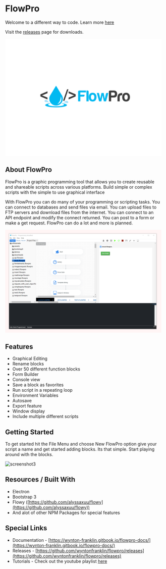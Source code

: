# FlowPro
Welcome to a different way to code. Learn more [here](https://wynton-franklin.gitbook.io/flowpro-docs/)

Visit the [releases](https://github.com/wyntonfranklin/flowpro/releases) page for downloads.

![screenshot](./header.png)


## About FlowPro
FlowPro is a graphic programming tool that allows you to create reusable and shareable scripts across various platforms. Build simple or complex scripts with the simple to use graphical interface

With FlowPro you can do many of your programming or scripting tasks. 
You can connect to databases and send files via email. You can upload files to FTP servers and download files from the internet. You can connect to an API endpoint and modify the connect returned. You can post to a form or make a get request. FlowPro can do a lot and more is planned.

![screenshot2](./screenshot2.png)

## Features

* Graphical Editing
* Rename blocks
* Over 50 different function blocks
* Form Builder
* Console view
* Save a block as favorites
* Run script in a repeating loop
* Environment Variables
* Autosave
* Export feature
* Window display
* Include multiple different scripts

## Getting Started

To get started hit the File Menu and choose New FlowPro option give your script a name and get started adding blocks. Its that simple.
Start playing around with the blocks.

![screenshot3](./moving_blocks.gif)

## Resources / Built With

* Electron
* Bootstrap 3
* Flowy ([https://github.com/alyssaxuu/flowy](https://github.com/alyssaxuu/flowy))
* And alot of other NPM Packages for special features

## Special Links

* Documentation - [https://wynton-franklin.gitbook.io/flowpro-docs/](https://wynton-franklin.gitbook.io/flowpro-docs/)
* Releases - [https://github.com/wyntonfranklin/flowpro/releases](https://github.com/wyntonfranklin/flowpro/releases)
* Tutorials - Check out the youtube playlist [here](https://www.youtube.com/watch?v=J7ulDQUnM6E&list=PLWdSdbV1ysPxp2usbSOvtXWaLpEPIxtXe&ab_channel=wfTutorials)

